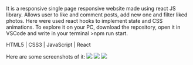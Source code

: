It is a responsive single page responsive website made using react JS library.
Allows user to like and comment posts, add new one and filter liked photos. 
Here were used react hooks to implement state and CSS animations.
To explore it on your PC, download the repository, open it in VSCode and write in your terminal >npm run start.

HTML5 | CSS3 | JavaScript | React

Here are some screenshots of it:
![](/src/images/Opera%20Snapshot_2021-05-16_192233_localhost.png)
![](/src/images/Opera%20Snapshot_2021-05-16_192334_localhost.png)
![](/src/images/Opera%20Snapshot_2021-05-16_192429_localhost.png)

